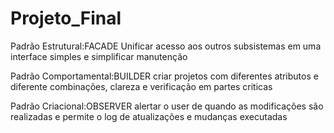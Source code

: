 # Projeto_Final
  Padrão Estrutural:FACADE
  Unificar acesso aos outros subsistemas em uma interface simples e simplificar manutenção
  
  Padrão Comportamental:BUILDER
  criar projetos com diferentes atributos e diferente combinações, clareza e verificação em partes criticas
  
  Padrão Criacional:OBSERVER
  alertar o user de quando as modificações são realizadas e permite o log de atualizações e mudanças executadas
